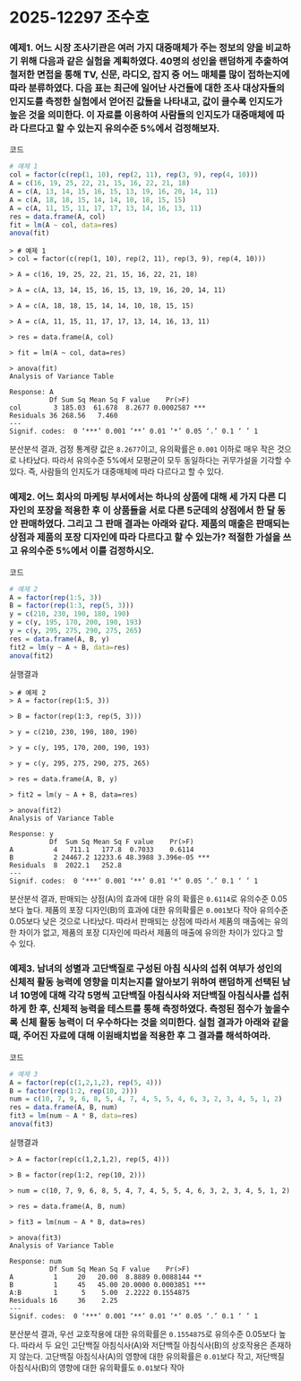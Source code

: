 # 2025-12297 조수호

### 예제1. 어느 시장 조사기관은 여러 가지 대중매체가 주는 정보의 양을 비교하기 위해 다음과 같은 실험을 계획하였다. 40명의 성인을 랜덤하게 추출하여 철저한 면접을 통해 TV, 신문, 라디오, 잡지 중 어느 매체를 많이 접하는지에 따라 분류하였다. 다음 표는 최근에 일어난 사건들에 대한 조사 대상자들의 인지도를 측정한 실험에서 얻어진 값들을 나타내고, 값이 클수록 인지도가 높은 것을 의미한다. 이 자료를 이용하여 사람들의 인지도가 대중매체에 따라 다르다고 할 수 있는지 유의수준 5%에서 검정해보자.

코드
```R
# 예제 1
col = factor(c(rep(1, 10), rep(2, 11), rep(3, 9), rep(4, 10)))
A = c(16, 19, 25, 22, 21, 15, 16, 22, 21, 18)
A = c(A, 13, 14, 15, 16, 15, 13, 19, 16, 20, 14, 11)
A = c(A, 18, 18, 15, 14, 14, 10, 18, 15, 15)
A = c(A, 11, 15, 11, 17, 17, 13, 14, 16, 13, 11)
res = data.frame(A, col)
fit = lm(A ~ col, data=res)
anova(fit)
```

```
> # 예제 1
> col = factor(c(rep(1, 10), rep(2, 11), rep(3, 9), rep(4, 10)))

> A = c(16, 19, 25, 22, 21, 15, 16, 22, 21, 18)

> A = c(A, 13, 14, 15, 16, 15, 13, 19, 16, 20, 14, 11)

> A = c(A, 18, 18, 15, 14, 14, 10, 18, 15, 15)

> A = c(A, 11, 15, 11, 17, 17, 13, 14, 16, 13, 11)

> res = data.frame(A, col)

> fit = lm(A ~ col, data=res)

> anova(fit)
Analysis of Variance Table

Response: A
          Df Sum Sq Mean Sq F value    Pr(>F)    
col        3 185.03  61.678  8.2677 0.0002587 ***
Residuals 36 268.56   7.460                      
---
Signif. codes:  0 ‘***’ 0.001 ‘**’ 0.01 ‘*’ 0.05 ‘.’ 0.1 ‘ ’ 1
```

분산분석 결과, 검정 통계량 값은 `8.2677`이고, 유의확률은 `0.001` 이하로 매우 작은 것으로 나타났다. 따라서 유의수준 5%에서 모평균이 모두 동일하다는 귀무가설을 기각할 수 있다. 즉, 사람들의 인지도가 대중매체에 따라 다르다고 할 수 있다.

### 예제2. 어느 회사의 마케팅 부서에서는 하나의 상품에 대해 세 가지 다른 디자인의 포장을 적용한 후 이 상품들을 서로 다른 5군데의 상점에서 한 달 동안 판매하였다. 그리고 그 판매 결과는 아래와 같다. 제품의 매출은 판매되는 상점과 제품의 포장 디자인에 따라 다르다고 할 수 있는가? 적절한 가설을 쓰고 유의수준 5%에서 이를 검정하시오.

코드
```R
# 예제 2
A = factor(rep(1:5, 3))
B = factor(rep(1:3, rep(5, 3)))
y = c(210, 230, 190, 180, 190)
y = c(y, 195, 170, 200, 190, 193)
y = c(y, 295, 275, 290, 275, 265)
res = data.frame(A, B, y)
fit2 = lm(y ~ A + B, data=res)
anova(fit2)
```

실행결과
```
> # 예제 2
> A = factor(rep(1:5, 3))

> B = factor(rep(1:3, rep(5, 3)))

> y = c(210, 230, 190, 180, 190)

> y = c(y, 195, 170, 200, 190, 193)

> y = c(y, 295, 275, 290, 275, 265)

> res = data.frame(A, B, y)

> fit2 = lm(y ~ A + B, data=res)

> anova(fit2)
Analysis of Variance Table

Response: y
          Df  Sum Sq Mean Sq F value    Pr(>F)    
A          4   711.1   177.8  0.7033    0.6114    
B          2 24467.2 12233.6 48.3988 3.396e-05 ***
Residuals  8  2022.1   252.8                      
---
Signif. codes:  0 ‘***’ 0.001 ‘**’ 0.01 ‘*’ 0.05 ‘.’ 0.1 ‘ ’ 1
```

분산분석 결과, 판매되는 상점(A)의 효과에 대한 유의 확률은 `0.6114`로 유의수준 0.05보다 높다. 제품의 포장 디자인(B)의 효과에 대한 유의확률은 `0.001`보다 작아 유의수준 0.05보다 낮은 것으로 나타났다. 따라서 판매되는 상점에 따라서 제품의 매출에는 유의한 차이가 없고, 제품의 포장 디자인에 따라서 제품의 매출에 유의한 차이가 있다고 할 수 있다.

### 예제3. 남녀의 성별과 고단백질로 구성된 아침 식사의 섭취 여부가 성인의 신체적 활동 능력에 영향을 미치는지를 알아보기 위하여 랜덤하게 선택된 남녀 10명에 대해 각각 5명씩 고단백질 아침식사와 저단백질 아침식사를 섭취하게 한 후, 신체적 능력을 테스트를 통해 측정하였다. 측정된 점수가 높을수록 신체 활동 능력이 더 우수하다는 것을 의미한다. 실험 결과가 아래와 같을 때, 주어진 자료에 대해 이원배치법을 적용한 후 그 결과를 해석하여라.

코드
```R
# 예제 3
A = factor(rep(c(1,2,1,2), rep(5, 4)))
B = factor(rep(1:2, rep(10, 2)))
num = c(10, 7, 9, 6, 8, 5, 4, 7, 4, 5, 5, 4, 6, 3, 2, 3, 4, 5, 1, 2)
res = data.frame(A, B, num)
fit3 = lm(num ~ A * B, data=res)
anova(fit3)
```

실행결과
```
> A = factor(rep(c(1,2,1,2), rep(5, 4)))

> B = factor(rep(1:2, rep(10, 2)))

> num = c(10, 7, 9, 6, 8, 5, 4, 7, 4, 5, 5, 4, 6, 3, 2, 3, 4, 5, 1, 2)

> res = data.frame(A, B, num)

> fit3 = lm(num ~ A * B, data=res)

> anova(fit3)
Analysis of Variance Table

Response: num
          Df Sum Sq Mean Sq F value    Pr(>F)    
A          1     20   20.00  8.8889 0.0088144 ** 
B          1     45   45.00 20.0000 0.0003851 ***
A:B        1      5    5.00  2.2222 0.1554875    
Residuals 16     36    2.25                      
---
Signif. codes:  0 ‘***’ 0.001 ‘**’ 0.01 ‘*’ 0.05 ‘.’ 0.1 ‘ ’ 1
```

분산분석 결과, 우선 교호작용에 대한 유의확률은 `0.1554875`로 유의수준 0.05보다 높다. 따라서 두 요인 고단백질 아침식사(A)와 저단백질 아침식사(B)의 상호작용은 존재하지 않는다. 고단백질 아침식사(A)의 영향에 대한 유의확률은 `0.01`보다 작고, 저단백질 아침식사(B)의 영향에 대한 유의확률도 `0.01`보다 작아 